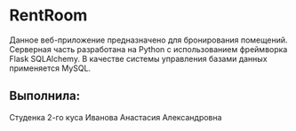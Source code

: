 # RentRoom

Данное веб-приложение предназначено для бронирования помещений. 
Серверная часть разработана на Python с использованием фреймворка Flask SQLAlchemy. В качестве системы управления базами данных применяется MySQL.

## Выполнила:
Студенка 2-го куса Иванова Анастасия Александровна
